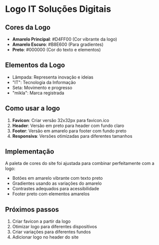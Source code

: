 # Logo IT Soluções Digitais

## Cores da Logo
- **Amarelo Principal**: #D4FF00 (Cor vibrante da logo)
- **Amarelo Escuro**: #B8E600 (Para gradientes)
- **Preto**: #000000 (Cor do texto e elementos)

## Elementos da Logo
- Lâmpada: Representa inovação e ideias
- "IT": Tecnologia da Informação
- Seta: Movimento e progresso
- "mikla": Marca registrada

## Como usar a logo
1. **Favicon**: Criar versão 32x32px para favicon.ico
2. **Header**: Versão em preto para header com fundo claro
3. **Footer**: Versão em amarelo para footer com fundo preto
4. **Responsiva**: Versões otimizadas para diferentes tamanhos

## Implementação
A paleta de cores do site foi ajustada para combinar perfeitamente com a logo:
- Botões em amarelo vibrante com texto preto
- Gradientes usando as variações do amarelo
- Contrastes adequados para acessibilidade
- Footer preto com elementos amarelos

## Próximos passos
1. Criar favicon a partir da logo
2. Otimizar logo para diferentes dispositivos
3. Criar variações para diferentes fundos
4. Adicionar logo no header do site
